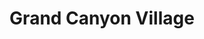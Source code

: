 ---
title: Grand Canyon Village
url: /grand-canyon-village/
latitude: 35.974
longitude: -112.125
---